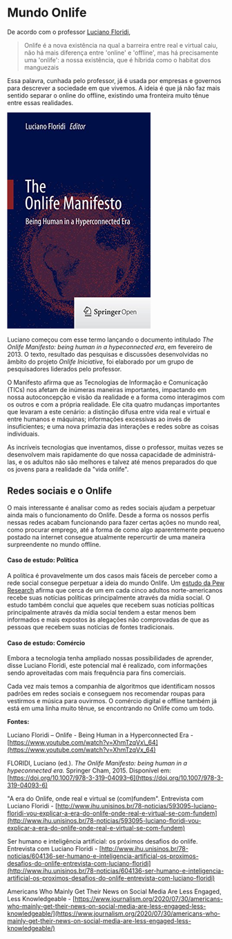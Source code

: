 # Mundo Onlife

De acordo com o professor [Luciano Floridi](https://en.wikipedia.org/wiki/Luciano_Floridi),

> Onlife é a nova existência na qual a barreira entre real e virtual caiu, não há mais diferença entre 'online' e 'offline', mas há precisamente uma 'onlife': a nossa existência, que é híbrida como o habitat dos manguezais

Essa palavra, cunhada pelo professor, já é usada por empresas e governos para descrever a sociedade em que vivemos. A ideia é que já não faz mais sentido separar o online do offline, existindo uma fronteira muito tênue entre essas realidades.

![Documento The Online Manifesto](../.gitbook/assets/image.png)

Luciano começou com esse termo lançando o documento intitulado _The Onlife Manifesto: being human in a hypeconnected era_, em fevereiro de 2013. O texto, resultado das pesquisas e discussões desenvolvidas no âmbito do projeto _Onlife Iniciative_, foi elaborado por um grupo de pesquisadores liderados pelo professor.

O Manifesto afirma que as Tecnologias de Informação e Comunicação \(TICs\) nos afetam de inúmeras maneiras importantes, impactando em nossa autoconcepção e visão da realidade e a forma como interagimos com os outros e com a própria realidade. Ele cita quatro mudanças importantes que levaram a este cenário: a distinção difusa entre vida real e virtual e entre humanos e máquinas; informações excessivas ao invés de insuficientes; e uma nova primazia das interações e redes sobre as coisas individuais.

As incríveis tecnologias que inventamos, disse o professor, muitas vezes se desenvolvem mais rapidamente do que nossa capacidade de administrá-las, e os adultos não são melhores e talvez até menos preparados do que os jovens para a realidade da "vida onlife".

## Redes sociais e o Onlife

O mais interessante é analisar como as redes sociais ajudam a perpetuar ainda mais o funcionamento do Onlife. Desde a forma os nossos perfis nessas redes acabam funcionando para fazer certas ações no mundo real, como procurar emprego, até a forma de como algo aparentemente pequeno postado na internet consegue atualmente repercurtir de uma maneira surpreendente no mundo offline. 

#### Caso de estudo: Política

A política é provavelmente um dos casos mais fáceis de perceber como a rede social consegue perpetuar a ideia do mundo Onlife. Um [estudo da Pew Research](https://www.journalism.org/2020/07/30/americans-who-mainly-get-their-news-on-social-media-are-less-engaged-less-knowledgeable/) afirma que cerca de um em cada cinco adultos norte-americanos recebe suas notícias políticas principalmente através da mídia social. O estudo também conclui que aqueles que recebem suas notícias políticas principalmente através da mídia social tendem a estar menos bem informados e mais expostos às alegações não comprovadas de que as pessoas que recebem suas notícias de fontes tradicionais.

#### Caso de estudo: Comércio

Embora a tecnologia tenha ampliado nossas possibilidades de aprender, disse Luciano Floridi, este potencial mal é realizado, com informações sendo aproveitadas com mais frequência para fins comerciais.

Cada vez mais temos a companhia de algoritmos que identificam nossos padrões em redes sociais e conseguem nos recomendar roupas para vestirmos e música para ouvirmos. O comércio digital e offline também já está em uma linha muito tênue, se encontrando no Onlife como um todo.

**Fontes:**

Luciano Floridi – Onlife - Being Human in a Hyperconnected Era - [https://www.youtube.com/watch?v=XhmTzqVx\_64](https://www.youtube.com/watch?v=XhmTzqVx_64)

FLORIDI, Luciano \(ed.\). _The Onlife Manifesto: being human in a hypeconnected era._ Springer Cham, 2015. Disponível em: [https://doi.org/10.1007/978-3-319-04093–6](https://doi.org/10.1007/978-3-319-04093-6)

"A era do Onlife, onde real e virtual se \(com\)fundem". Entrevista com Luciano Floridi - [http://www.ihu.unisinos.br/78-noticias/593095-luciano-floridi-vou-explicar-a-era-do-onlife-onde-real-e-virtual-se-com-fundem](http://www.ihu.unisinos.br/78-noticias/593095-luciano-floridi-vou-explicar-a-era-do-onlife-onde-real-e-virtual-se-com-fundem)

Ser humano e inteligência artificial: os próximos desafios do onlife. Entrevista com Luciano Floridi - [http://www.ihu.unisinos.br/78-noticias/604136-ser-humano-e-inteligencia-artificial-os-proximos-desafios-do-onlife-entrevista-com-luciano-floridi](http://www.ihu.unisinos.br/78-noticias/604136-ser-humano-e-inteligencia-artificial-os-proximos-desafios-do-onlife-entrevista-com-luciano-floridi)

Americans Who Mainly Get Their News on Social Media Are Less Engaged, Less Knowledgeable - [https://www.journalism.org/2020/07/30/americans-who-mainly-get-their-news-on-social-media-are-less-engaged-less-knowledgeable/](https://www.journalism.org/2020/07/30/americans-who-mainly-get-their-news-on-social-media-are-less-engaged-less-knowledgeable/)

